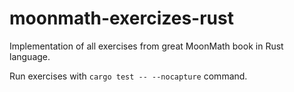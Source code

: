 # moonmath-exercizes-rust
Implementation of all exercises from great MoonMath book in Rust language.

Run exercises with `cargo test -- --nocapture` command.
